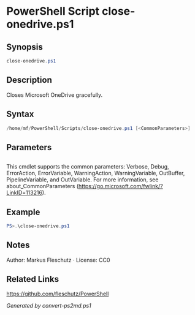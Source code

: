# PowerShell Script close-onedrive.ps1

## Synopsis
```powershell
close-onedrive.ps1
```

## Description
Closes Microsoft OneDrive gracefully.

## Syntax
```powershell
/home/mf/PowerShell/Scripts/close-onedrive.ps1 [<CommonParameters>]
```

## Parameters
## <CommonParameters>
This cmdlet supports the common parameters: Verbose, Debug, ErrorAction, ErrorVariable, WarningAction, WarningVariable, OutBuffer, PipelineVariable, and OutVariable. For more information, see about_CommonParameters (https://go.microsoft.com/fwlink/?LinkID=113216).

## Example
```powershell
PS>.\close-onedrive.ps1
```


## Notes
Author: Markus Fleschutz · License: CC0

## Related Links
https://github.com/fleschutz/PowerShell

*Generated by convert-ps2md.ps1*
